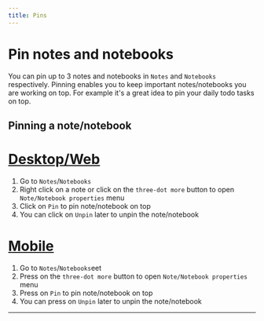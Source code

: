 ```yaml
---
title: Pins
---
```


# Pin notes and notebooks
You can pin up to 3 notes and notebooks in `Notes` and `Notebooks` respectively. Pinning enables you to keep important notes/notebooks you are working on top. For example it's a great idea to pin your daily todo tasks on top.

## Pinning a note/notebook
# [Desktop/Web](#/tab/web)
1. Go to `Notes`/`Notebooks`
2. Right click on a note or click on the `three-dot more` button to open `Note/Notebook properties` menu
3. Click on `Pin` to pin note/notebook on top
4. You can click on `Unpin` later to unpin the note/notebook
# [Mobile](#/tab/mobile)
1. Go to `Notes`/`Notebooks`eet
2. Press on the `three-dot more` button to open `Note/Notebook properties` menu
3. Press on `Pin` to pin note/notebook on top
4. You can press on `Unpin` later to unpin the note/notebook
---

